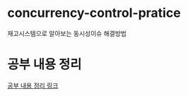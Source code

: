 # concurrency-control-pratice
재고시스템으로 알아보는 동시성이슈 해결방법

#  공부 내용 정리
[공부 내용 정리 링크](https://evanescent-kilometer-a6e.notion.site/183abc7d306a803fb468f4f3df1f5096?v=183abc7d306a8019a459000c07fd017f&pvs=4)

